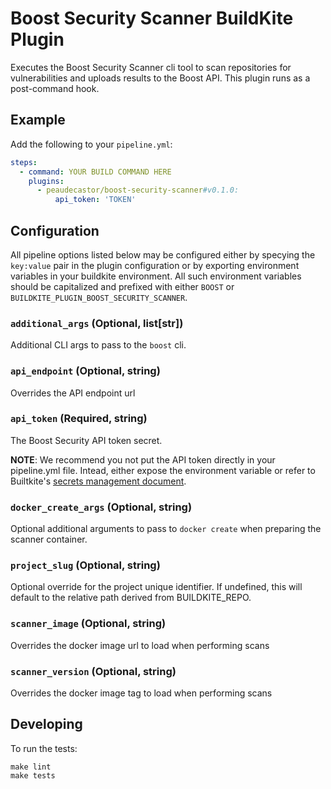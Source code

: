 # Boost Security Scanner BuildKite Plugin

Executes the Boost Security Scanner cli tool to scan repositories for
vulnerabilities and uploads results to the Boost API. This plugin
runs as a post-command hook.

## Example

Add the following to your `pipeline.yml`:

```yml
steps:
  - command: YOUR BUILD COMMAND HERE
    plugins:
      - peaudecastor/boost-security-scanner#v0.1.0:
          api_token: 'TOKEN'
```

## Configuration

All pipeline options listed below may be configured either by specying the
`key:value` pair in the plugin configuration or by exporting environment
variables in your buildkite environment. All such environment variables should
be capitalized and prefixed with either `BOOST` or
`BUILDKITE_PLUGIN_BOOST_SECURITY_SCANNER`.

### `additional_args` (Optional, list[str])

Additional CLI args to pass to the `boost` cli.

### `api_endpoint` (Optional, string)

Overrides the API endpoint url

### `api_token` (Required, string)

The Boost Security API token secret.

**NOTE**: We recommend you not put the API token directly in your pipeline.yml
file. Intead, either expose the environment variable or refer to Builtkite's
[secrets management document](https://buildkite.com/docs/pipelines/secrets).

### `docker_create_args` (Optional, string)

Optional additional arguments to pass to `docker create` when preparing the
scanner container.

### `project_slug` (Optional, string)

Optional override for the project unique identifier. If undefined, this will
default to the relative path derived from BUILDKITE\_REPO.

### `scanner_image` (Optional, string)

Overrides the docker image url to load when performing scans

### `scanner_version` (Optional, string)

Overrides the docker image tag to load when performing scans

## Developing

To run the tests:

```shell
make lint
make tests
```

